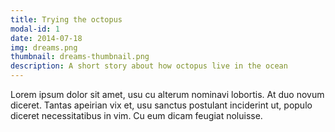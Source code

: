 ```yaml
---
title: Trying the octopus
modal-id: 1
date: 2014-07-18
img: dreams.png
thumbnail: dreams-thumbnail.png
description: A short story about how octopus live in the ocean
---
```


Lorem ipsum dolor sit amet, usu cu alterum nominavi lobortis. At duo novum diceret. Tantas apeirian vix et, usu sanctus postulant inciderint ut, populo diceret necessitatibus in vim. Cu eum dicam feugiat noluisse.
